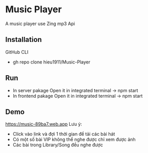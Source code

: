# Music Player

A music player use Zing mp3 Api

## Installation
GitHub CLI
* gh repo clone hieu1911/Music-Player

## Run
* In server pakage Open it in integrated terminal -> npm start
* In frontend pakage Open it in integrated terminal -> npm start

## Demo
https://music-89ba7.web.app
Lưu ý: 
* Click vào link và đợi 1 thời gian để tải các bài hát
* Có một số bài VIP không thể nghe được chỉ xem được ảnh
* Các bài trong Library/Song đều nghe được
